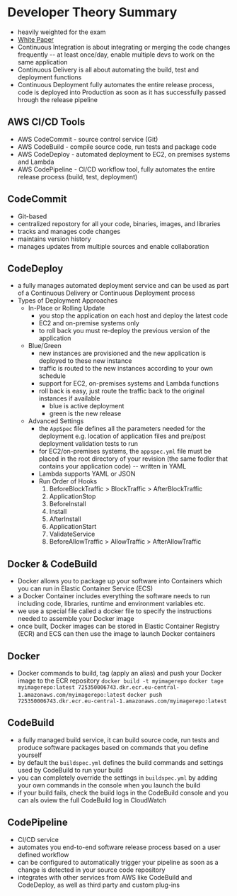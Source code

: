# Developer Theory Summary
- heavily weighted for the exam
- [White Paper](https:///d0.awsstatic.com/whitepapers/DevOps/practicing-continuous-integration-continuous-delivery-on-AWS.pdf)
- Continuous Integration is about integrating or merging the code changes frequently -- at least once/day, enable multiple devs to work on the same application
- Continuous Delivery is all about automating the build, test and deployment functions
- Continuous Deployment fully automates the entire release process, code is deployed into Production as soon as it has successfully passed hrough the release pipeline

## AWS CI/CD Tools
- AWS CodeCommit - source control service (Git)
- AWS CodeBuild - compile source code, run tests and package code
- AWS CodeDeploy - automated deployment to EC2, on premises systems and Lambda
- AWS CodePipeline - CI/CD workflow tool, fully automates the entire release process (build, test, deployment)

## CodeCommit
- Git-based
- centralized repostory for all your code, binaries, images, and libraries
- tracks and manages code changes
- maintains version history
- manages updates from multiple sources and enable collaboration

## CodeDeploy
- a fully manages automated deployment service and can be used as part of a Continuous Delivery or Continuous Deployment process
- Types of Deployment Approaches
  - In-Place or Rolling Update
    - you stop the application on each host and deploy the latest code
    - EC2 and on-premise systems only
    - to roll back you must re-deploy the previous version of the application
  - Blue/Green
    - new instances are provisioned and the new application is deployed to these new instance
    - traffic is routed to the new instances according to your own schedule
    - support for EC2, on-premises systems and Lambda functions
    - roll back is easy, just route the traffic back to the original instances if available
      - blue is active deployment
      - green is the new release
  - Advanced Settings
    - the `AppSpec` file defines all the parameters needed for the deployment e.g. location of application files and pre/post deployment validation tests to run
    - for EC2/on-premises systems, the `appspec.yml` file must be placed in the root directory of your revision (the same fodler that contains your application code) -- written in YAML
    - Lambda supports YAML or JSON
    - Run Order of Hooks
      1. BeforeBlockTraffic > BlockTraffic > AfterBlockTraffic
      2. ApplicationStop
      3. BeforeInstall
      4. Install
      5. AfterInstall
      6. ApplicationStart
      7. ValidateService
      8. BeforeAllowTraffic > AllowTraffic > AfterAllowTraffic

## Docker & CodeBuild
- Docker allows you to package up your software into Containers which you can run in Elastic Container Service (ECS)
- a Docker Container includes everything the software needs to run including code, libraries, runtime and environment variables etc.
- we use a special file called a docker file to specify the instructions needed to assemble your Docker image
- once built, Docker images can be stored in Elastic Container Registry (ECR) and ECS can then use the image to launch Docker containers

## Docker
- Docker commands to build, tag (apply an alias) and push your Docker image to the ECR repository
`docker build -t myimagerepo`
`docker tage myimagerepo:latest 725350006743.dkr.ecr.eu-central-1.amazonaws.com/myimagerepo:latest`
`docker push 725350006743.dkr.ecr.eu-central-1.amazonaws.com/myimagerepo:latest`

## CodeBuild
- a fully managed build service, it can build source code, run tests and produce software packages based on commands that you define yourself
- by default the `buildspec.yml` defines the build commands and settings used by CodeBuild to run your build
- you can completely override the settings in `buildspec.yml` by adding your own commands in the console when you launch the build
- if your build fails, check the build logs in the CodeBuild console and you can als oview the full CodeBuild log in CloudWatch

## CodePipeline
- CI/CD service
- automates you end-to-end software release process based on a user defined workflow
- can be configured to automatically trigger your pipeline as soon as a change is detected in your source code repository
- integrates with other services from AWS like CodeBuild and CodeDeploy, as well as third party and custom plug-ins